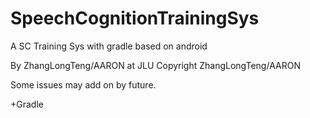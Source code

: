 # SpeechCognitionTrainingSys

 A SC Training Sys with gradle based on android

 By ZhangLongTeng/AARON at JLU
 Copyright ZhangLongTeng/AARON

 Some issues may add on by future.

 +Gradle


